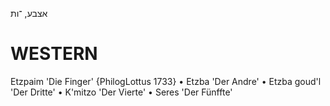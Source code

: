 אצבע, ־ות

WESTERN
========

Etzpaim 'Die Finger' {PhilogLottus 1733}
	•	Etzba 'Der Andre'
	•	Etzba goud'l 'Der Dritte'
	•	K'mitzo 'Der Vierte'
	•	Seres 'Der Fünffte'
